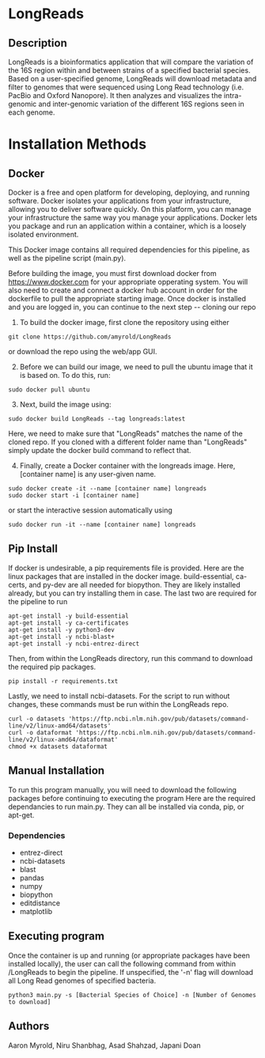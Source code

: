# LongReads

## Description
LongReads is a bioinformatics application that will compare the variation of the 16S region within and between strains of a specified bacterial species. Based on a user-specified genome, LongReads will download metadata and filter to genomes that were sequenced using Long Read technology (i.e. PacBio and Oxford Nanopore). It then analyzes and visualizes the intra-genomic and inter-genomic variation of the different 16S regions seen in each genome. 

# Installation Methods

## Docker
Docker is a free and open platform for developing, deploying, and running software. Docker isolates your applications from your infrastructure, allowing you to deliver software quickly. On this platform, you can manage your infrastructure the same way you manage your applications. Docker lets you package and run an application within a container, which is a loosely isolated environment.

This Docker image contains all required dependencies for this pipeline, as well as the pipeline script (main.py). 

Before building the image, you must first download docker from https://www.docker.com for your appropriate opperating system. You will also need to create and connect a docker hub account in order for the dockerfile to pull the appropriate starting image. 
Once docker is installed and you are logged in, you can continue to the next step -- cloning our repo

1. To build the docker image, first clone the repository using either
```
git clone https://github.com/amyrold/LongReads
```
or download the repo using the web/app GUI.

2. Before we can build our image, we need to pull the ubuntu image that it is based on. To do this, run:
```
sudo docker pull ubuntu
```

3. Next, build the image using:
```
sudo docker build LongReads --tag longreads:latest
```
Here, we need to make sure that "LongReads" matches the name of the cloned repo. If you cloned with a different folder name than "LongReads" simply update the docker build command to reflect that. 


4. Finally, create a Docker container with the longreads image. Here, [container name] is any user-given name.
```
sudo docker create -it --name [container name] longreads
sudo docker start -i [container name]
```
or start the interactive session automatically using
```
sudo docker run -it --name [container name] longreads
```


## Pip Install
If docker is undesirable, a pip requirements file is provided.
Here are the linux packages that are installed in the docker image. build-essential, ca-certs, and py-dev are all needed for biopython. They are likely installed already, but you can try installing them in case. The last two are required for the pipeline to run
```
apt-get install -y build-essential
apt-get install -y ca-certificates
apt-get install -y python3-dev
apt-get install -y ncbi-blast+
apt-get install -y ncbi-entrez-direct
```
Then, from within the LongReads directory, run this command to download the required pip packages. 
```
pip install -r requirements.txt
```
Lastly, we need to install ncbi-datasets. For the script to run without changes, these commands must be run within the LongReads repo. 
```
curl -o datasets 'https://ftp.ncbi.nlm.nih.gov/pub/datasets/command-line/v2/linux-amd64/datasets'
curl -o dataformat 'https://ftp.ncbi.nlm.nih.gov/pub/datasets/command-line/v2/linux-amd64/dataformat'
chmod +x datasets dataformat
```


## Manual Installation
To run this program manually, you will need to download the following packages before continuing to executing the program
Here are the required dependancies to run main.py. They can all be installed via conda, pip, or apt-get.
### Dependencies
- entrez-direct
- ncbi-datasets
- blast
- pandas
- numpy
- biopython
- editdistance
- matplotlib

## Executing program
Once the container is up and running (or appropriate packages have been installed locally), the user can call the following command from within /LongReads to begin the pipeline. If unspecified, the '-n' flag will download all Long Read genomes of specified bacteria.
```
python3 main.py -s [Bacterial Species of Choice] -n [Number of Genomes to download]
```

## Authors
Aaron Myrold, Niru Shanbhag, Asad Shahzad, Japani Doan
